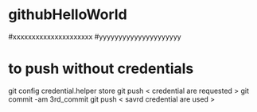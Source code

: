 # githubHelloWorld
#xxxxxxxxxxxxxxxxxxxxx
#yyyyyyyyyyyyyyyyyyyyy
# to push without credentials
git config credential.helper store
git push
< credential are requested >
git commit -am 3rd_commit
git push
< savrd credential are used >

